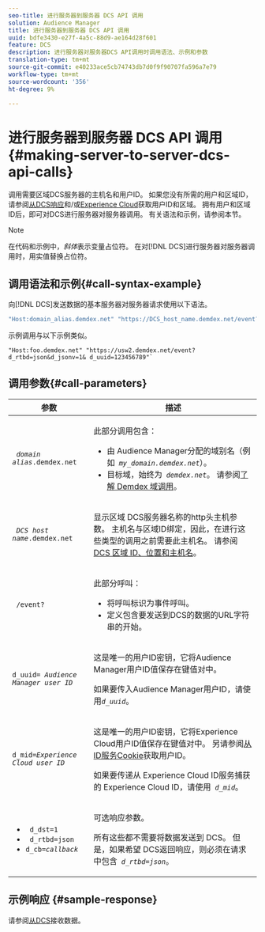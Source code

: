 ```yaml
---
seo-title: 进行服务器到服务器 DCS API 调用
solution: Audience Manager
title: 进行服务器到服务器 DCS API 调用
uuid: bdfe3430-e27f-4a5c-88d9-ae164d28f601
feature: DCS
description: 进行服务器对服务器DCS API调用时调用语法、示例和参数
translation-type: tm+mt
source-git-commit: e40233ace5cb74743db7d0f9f90707fa596a7e79
workflow-type: tm+mt
source-wordcount: '356'
ht-degree: 9%

---
```



# 进行服务器到服务器 DCS API 调用 {#making-server-to-server-dcs-api-calls}

调用需要区域DCS服务器的主机名和用户ID。 如果您没有所需的用户和区域ID，请参阅[从DCS响应](/help/using/api/dcs-intro/dcs-s2s/dcs-aam-ids.md)和/或[Experience Cloud](/help/using/api/dcs-intro/dcs-s2s/dcs-mcid-ids.md)获取用户ID和区域。 拥有用户和区域ID后，即可对DCS进行服务器对服务器调用。 有关语法和示例，请参阅本节。

>[!NOTE]
>
>在代码和示例中，*斜体*&#x200B;表示变量占位符。 在对[!DNL DCS]进行服务器对服务器调用时，用实值替换占位符。

## 调用语法和示例{#call-syntax-example}

向[!DNL DCS]发送数据的基本服务器对服务器请求使用以下语法。

```js
"Host:domain_alias.demdex.net" "https://DCS_host_name.demdex.net/event?d_rtbd=json&d_jsonv=1&d_uuid=userID
```

示例调用与以下示例类似。

```
"Host:foo.demdex.net" "https://usw2.demdex.net/event?d_rtbd=json&d_jsonv=1& d_uuid=123456789"`
```

## 调用参数{#call-parameters}

<table id="table_3AF4466009B64F0C9CBE7904A4096E0C"> 
 <thead> 
  <tr> 
   <th colname="col1" class="entry"> 参数 </th> 
   <th colname="col2" class="entry"> 描述 </th> 
  </tr> 
 </thead>
 <tbody> 
  <tr> 
   <td colname="col1"> <p><code> <i>domain alias</i>.demdex.net</code> </p> </td> 
   <td colname="col2"> <p>此部分调用包含： </p> <p> 
     <ul id="ul_3EDA9C7BA6794D06BCB07A75A9BD2372"> 
      <li id="li_74624CA78D6F4536A8164AE1FA1DECB9">由<span class="keyword"> Audience Manager</span>分配的域别名（例如<i><code> my_domain.demdex.net</code></i>）。 </li> 
      <li id="li_08ABE91CA247403AA480B3FB4BEF83BA">目标域，始终为<i><code> demdex.net</code></i>。 请参阅<a href="../../../reference/demdex-calls.md">了解 Demdex 域调用</a>。 </li> 
     </ul> </p> </td> 
  </tr> 
  <tr> 
   <td colname="col1"> <p><code> <i>DCS host name</i>.demdex.net</code> </p> </td> 
   <td colname="col2"> <p>显示区域<span class="wintitle"> DCS</span>服务器名称的http头主机参数。 主机名与区域ID绑定，因此，在进行这些类型的调用之前需要此主机名。 请参阅 <a href="../../../api/dcs-intro/dcs-api-reference/dcs-regions.md">DCS 区域 ID、位置和主机名</a>。 </p> </td> 
  </tr> 
  <tr> 
   <td colname="col1"> <p><code> /event?</code> </p> </td> 
   <td colname="col2"> <p>此部分呼叫： </p> <p> 
     <ul id="ul_6332444A305A4F12A7CBE471CA508516"> 
      <li id="li_1C5C111B2B0E4621B3FC0C20D6516041">将呼叫标识为事件呼叫。 </li> 
      <li id="li_DBCE9B1C70604A629ECD7AC0A9052198">定义包含要发送到DCS的数据的URL字符串的开始。 </li> 
     </ul> </p> </td> 
  </tr> 
  <tr> 
   <td colname="col1"> <p><code>d_uuid= <i>Audience Manager user ID</i></code> </p> </td> 
   <td colname="col2"> <p>这是唯一的用户ID密钥，它将<span class="keyword">Audience Manager</span>用户ID值保存在键值对中。 </p> <p>如果要传入<span class="keyword">Audience Manager</span>用户ID，请使用<code><i>d_uuid</i></code>。 </p> </td>
  </tr> 
  <tr> 
   <td colname="col1"> <p><code>d_mid=<i>Experience Cloud user ID</i></code> </p> </td> 
   <td colname="col2"> <p>这是唯一的用户ID密钥，它将<span class="keyword">Experience Cloud</span>用户ID值保存在键值对中。 另请参阅<a href="../../../api/dcs-intro/dcs-s2s/dcs-mcid-ids.md#get-user-ids-from-service-cookie">从ID服务Cookie</a>获取用户ID。 </p> <p>如果要传递从<span class="keyword"> Experience Cloud</span> ID服务捕获的<span class="keyword"> Experience Cloud</span> ID，请使用<i><code> d_mid</code></i>。 </p> </td> 
  </tr> 
  <tr> 
   <td colname="col1"> <p> 
     <ul id="ul_36E2C1A0538D4D2C94DFC1335720A524"> 
      <li id="li_8902EED431CE4F0189A94868FA52DB1F"><code> d_dst=1</code> </li> 
      <li id="li_4B6B29499D444E31808DE0A9AA0442D0"><code> d_rtbd=json</code> </li> 
      <li id="li_3430CD0438604B83BE6437E6EC480816"><code>d_cb=<i>callback</i></code> </li> 
     </ul> </p> </td> 
   <td colname="col2"> <p>可选响应参数。 </p> <p> 所有这些都不需要将数据发送到<span class="wintitle"> DCS</span>。 但是，如果希望<span class="wintitle"> DCS</span>返回响应，则必须在请求中包含<i><code> d_rtbd=json</code></i>。 </p> </td> 
  </tr> 
 </tbody> 
</table>

## 示例响应 {#sample-response}

请参阅[从DCS](../../../api/dcs-intro/dcs-event-calls/dcs-url-receive.md)接收数据。
